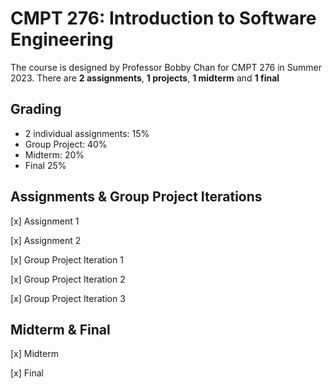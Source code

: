 # CMPT 276: Introduction to Software Engineering
The course is designed by Professor Bobby Chan for CMPT 276 in Summer 2023.
There are **2 assignments**, **1 projects**, **1 midterm** and **1 final**
## Grading
* 2 individual assignments: 15%
* Group Project: 40%
* Midterm: 20%
* Final 25%
## Assignments & Group Project Iterations
[x] Assignment 1

[x] Assignment 2

[x] Group Project Iteration 1

[x] Group Project Iteration 2

[x] Group Project Iteration 3
## Midterm & Final
[x] Midterm

[x] Final

